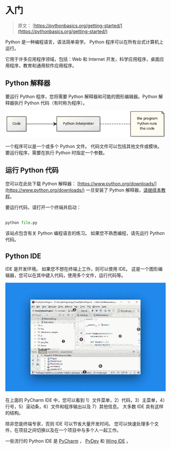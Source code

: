 # 入门

> 原文： [https://pythonbasics.org/getting-started/](https://pythonbasics.org/getting-started/)

Python 是一种编程语言，语法简单易学。 Python 程序可以在所有台式计算机上运行。

它用于许多应用程序领域，包括：Web 和 Internet 开发，科学应用程序，桌面应用程序，教育和通用软件应用程序。



## Python 解释器

要运行 Python 程序，您将需要 Python 解释器和可能的图形编辑器。Python 解释器执行 Python 代码（有时称为程序）。

![run python](img/4eeaf7dcf76d5211d707f2d19f877634.jpg)

一个程序可以是一个或多个 Python 文件。 代码文件可以包括其他文件或模块。 要运行程序，需要在执行 Python 时指定一个参数。

## 运行 Python 代码

您可以在此处下载 Python 解释器： [https://www.python.org/downloads/](https://www.python.org/downloads/) 一旦安装了 Python 解释器，[请继续本教程](/execute-python-scripts/)。

要运行代码，请打开一个终端并启动：

```py

python file.py

```

该站点包含有关 Python 编程语言的练习。 如果您不熟悉编程，请先运行 Python 代码。

## Python IDE

IDE 是开发环境。 如果您不想在终端上工作，则可以使用 IDE。 这是一个图形编辑器，您可以在其中键入代码，使用多个文件，运行代码等。

![pycharm python ide](img/e9903b3a1ee470475881379bcfee22ac.jpg)

在上面的 PyCharm IDE 中，您可以看到 1）文件菜单，2）代码，3）主菜单，4）行号，5）滚动条，6）文件和程序输出以及 7）其他信息。 大多数 IDE 具有这样的结构。

除非您是终端专家，否则 IDE 可以节省大量开发时间。 您可以快速处理多个文件，在项目之间切换以及在一个项目中与多个人一起工作。

一些流行的 Python IDE 是 [PyCharm](https://www.jetbrains.com/pycharm/) ， [PyDev](http://www.pydev.org/) 和 [Wing IDE](https://wingware.com/) 。